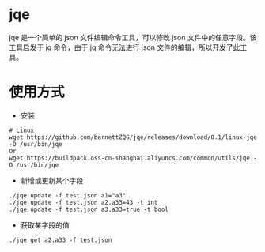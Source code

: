 # jqe

jqe 是一个简单的 json 文件编辑命令工具，可以修改 json 文件中的任意字段。该工具启发于 jq 命令，由于 jq 命令无法进行 json 文件的编辑，所以开发了此工具。

# 使用方式

* 安装

```
# Linux
wget https://github.com/barnettZQG/jqe/releases/download/0.1/linux-jqe -O /usr/bin/jqe
Or
wget https://buildpack.oss-cn-shanghai.aliyuncs.com/common/utils/jqe -O /usr/bin/jqe

```

* 新增或更新某个字段
```
./jqe update -f test.json a1="a3"
./jqe update -f test.json a2.a33=43 -t int 
./jqe update -f test.json a3.a33=true -t bool
```

* 获取某字段的值
```
./jqe get a2.a33 -f test.json
```